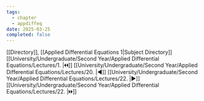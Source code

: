 ```yaml
---
tags:
  - chapter
  - appdiffeq
date: 2025-03-25
completed: false
---
```

[[Directory]], [[Applied Differential Equations 1|Subject Directory]]
[[University/Undergraduate/Second Year/Applied Differential Equations/Lectures/1. |🞀🞀]] [[University/Undergraduate/Second Year/Applied Differential Equations/Lectures/20. |◀]] [[University/Undergraduate/Second Year/Applied Differential Equations/Lectures/22. |▶]] [[University/Undergraduate/Second Year/Applied Differential Equations/Lectures/22. |🞂🞂]]
# 
## 
### 